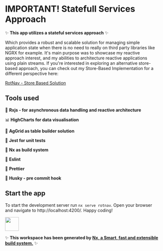 # IMPORTANT! Statefull Services Approach
✨ **This app utilizes a stateful services approach** ✨

Which provides a robust and scalable solution for managing simple application state when there is no need to really on third party libraries like NGRX for example.
It's main purpose was to showcase my reactive approach interest, and my abilities to architecture reactive applications using plain streams.
If you're interested in exploring an alternative store-based approach, 
you can check out my Store-Based Implementation for a different perspective here: 

[RotNav - Store Based Solution](https://nx.dev)
## Tools used

📌 **Rxjs - for asynchronous data handling and reactive architecture**

📊 **HighCharts for data visualisation**

📌 **AgGrid as table builder solution**

📌 **Jest for unit tests**

📌 **Nx as build system**

📌 **Eslint**

📌 **Prettier**

🐶 **Husky - pre commit hook**

## Start the app

To start the development server run `nx serve rotnav`. Open your browser and navigate to http://localhost:4200/. Happy coding!


<a alt="Nx logo" href="https://nx.dev" target="_blank" rel="noreferrer"><img src="https://raw.githubusercontent.com/nrwl/nx/master/images/nx-logo.png" width="45"></a>

✨ **This workspace has been generated by [Nx, a Smart, fast and extensible build system.](https://nx.dev)** ✨
